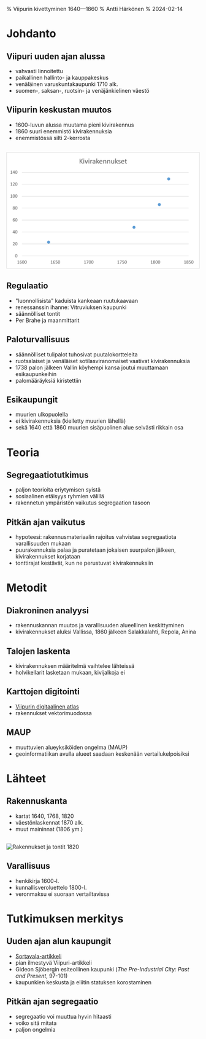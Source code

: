% Viipurin kivettyminen 1640—1860
% Antti Härkönen
% 2024-02-14

# Johdanto

## Viipuri uuden ajan alussa

- vahvasti linnoitettu
- paikallinen hallinto- ja kauppakeskus
- venäläinen varuskuntakaupunki 1710 alk.
- suomen-, saksan-, ruotsin- ja venäjänkielinen väestö

## Viipurin keskustan muutos

- 1600-luvun alussa muutama pieni kivirakennus
- 1860 suuri enemmistö kivirakennuksia
- enemmistössä silti 2-kerrosta

##

![kivirakennusten määrä Vanhassa kaupungissa](./ruotsin-ajan-erityiskysymyksia/img/kivirakennukset.png)

## Regulaatio

- "luonnollisista" kaduista kankeaan ruutukaavaan
- renessanssin ihanne: Vitruviuksen kaupunki
- säännölliset tontit
- Per Brahe ja maanmittarit

## Paloturvallisuus

- säännölliset tulipalot tuhosivat puutalokortteleita
- ruotsalaiset ja venäläiset sotilasviranomaiset vaativat kivirakennuksia
- 1738 palon jälkeen Vallin köyhempi kansa joutui muuttamaan esikaupunkeihin
- palomääräyksiä kiristettiin

## Esikaupungit

- muurien ulkopuolella
- ei kivirakennuksia (kielletty muurien lähellä)
- sekä 1640 että 1860 muurien sisäpuolinen alue selvästi rikkain osa

# Teoria

## Segregaatiotutkimus

- paljon teorioita eriytymisen syistä
- sosiaalinen etäisyys ryhmien välillä
- rakennetun ympäristön vaikutus segregaation tasoon

## Pitkän ajan vaikutus

- hypoteesi: rakennusmateriaalin rajoitus vahvistaa segregaatiota varallisuuden mukaan
- puurakennuksia palaa ja puratetaan jokaisen suurpalon jälkeen, kivirakennukset korjataan
- tonttirajat kestävät, kun ne perustuvat kivirakennuksiin

# Metodit

## Diakroninen analyysi

- rakennuskannan muutos ja varallisuuden alueellinen keskittyminen
- kivirakennukset aluksi Vallissa, 1860 jälkeen Salakkalahti, Repola, Anina

## Talojen laskenta

- kivirakennuksen määritelmä vaihtelee lähteissä
- holvikellarit lasketaan mukaan, kivijalkoja ei

## Karttojen digitointi

- [Viipurin digitaalinen atlas](https://arcg.is/0qbqzC0)
- rakennukset vektorimuodossa

## MAUP

- muuttuvien alueyksiköiden ongelma (MAUP)
- geoinformatiikan avulla alueet saadaan keskenään vertailukelpoisiksi

# Lähteet

## Rakennuskanta

- kartat 1640, 1768, 1820
- väestönlaskennat 1870 alk.
- muut maininnat (1806 ym.)

##

![Rakennukset ja tontit 1820](./ruotsin-ajan-erityiskysymyksia/img/grundritning1820color.jpg)

## Varallisuus

- henkikirja 1600-l.
- kunnallisveroluettelo 1800-l.
- veronmaksu ei suoraan vertailtavissa

# Tutkimuksen merkitys

## Uuden ajan alun kaupungit

- [Sortavala-artikkeli](https://doi.org/10.1177/00961442211037313)
- pian ilmestyvä Viipuri-artikkeli
- Gideon Sjöbergin esiteollinen kaupunki (*The Pre-Industrial City: Past and Present*, 97-101)
- kaupunkien keskusta ja eliitin statuksen korostaminen

## Pitkän ajan segregaatio

- segregaatio voi muuttua hyvin hitaasti
- voiko sitä mitata
- paljon ongelmia
